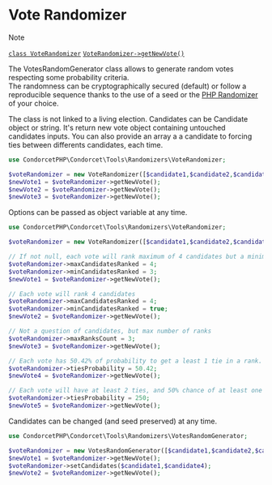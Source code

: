 # Vote Randomizer
> [!NOTE]
> [`class VoteRandomizer`](/ApiReferences?id=condorcetphpcondorcettoolsrandomizersvoterandomizer-class) 
[`VoteRandomizer->getNewVote()`](https://www.condorcet.io/Docs/ApiReferences/Tools_Randomizers_VoteRandomizer%20Class/public%20Tools_Randomizers_VoteRandomizer--getNewVote) 


The VotesRandomGenerator class allows to generate random votes respecting some probability criteria.  
The randomness can be cryptographically secured (default) or follow a reproducible sequence thanks to the use of a seed or the [PHP Randomizer](https://www.php.net/manual/en/class.random-randomizer.php) of your choice.

The class is not linked to a living election. Candidates can be Candidate object or string. It's return new vote object containing untouched candidates inputs. You can also provide an array a a candidate to forcing ties between differents candidates, each time.

```php
use CondorcetPHP\Condorcet\Tools\Randomizers\VoteRandomizer;

$voteRandomizer = new VoteRandomizer([$candidate1,$candidate2,$candidate3]);
$newVote1 = $voteRandomizer->getNewVote();
$newVote2 = $voteRandomizer->getNewVote();
$newVote3 = $voteRandomizer->getNewVote();
```

Options can be passed as object variable at any time.

```php
use CondorcetPHP\Condorcet\Tools\Randomizers\VoteRandomizer;

$voteRandomizer = new VoteRandomizer([$candidate1,$candidate2,$candidate3;$candidate4,$candidate5,$candidate6]);

// If not null, each vote will rank maximum of 4 candidates but a minimum of 3.
$voteRandomizer->maxCandidatesRanked = 4; 
$voteRandomizer->minCandidatesRanked = 3;
$newVote1 = $voteRandomizer->getNewVote();

// Each vote will rank 4 candidates
$voteRandomizer->maxCandidatesRanked = 4; 
$voteRandomizer->minCandidatesRanked = true;
$newVote2 = $voteRandomizer->getNewVote();

// Not a question of candidates, but max number of ranks
$voteRandomizer->maxRanksCount = 3;
$newVote3 = $voteRandomizer->getNewVote();

// Each vote has 50.42% of probability to get a least 1 tie in a rank.
$voteRandomizer->tiesProbability = 50.42;
$newVote4 = $voteRandomizer->getNewVote();

// Each vote will have at least 2 ties, and 50% chance of at least one more.
$voteRandomizer->tiesProbability = 250;
$newVote5 = $voteRandomizer->getNewVote();
```


Candidates can be changed (and seed preserved) at any time.
```php
use CondorcetPHP\Condorcet\Tools\Randomizers\VotesRandomGenerator;

$voteRandomizer = new VotesRandomGenerator([$candidate1,$candidate2,$candidate3]);
$newVote1 = $voteRandomizer->getNewVote();
$voteRandomizer->setCandidates($candidate1,$candidate4);
$newVote2 = $voteRandomizer->getNewVote();
```